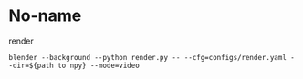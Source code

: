 # No-name

render
```
blender --background --python render.py -- --cfg=configs/render.yaml --dir=${path to npy} --mode=video
```
